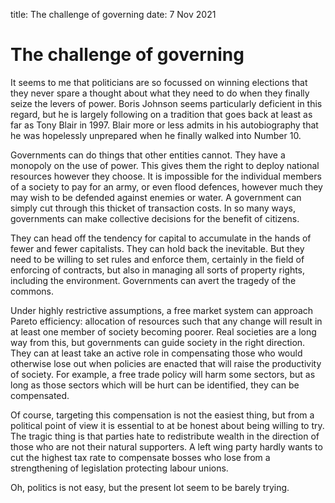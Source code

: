 title: The challenge of governing
date: 7 Nov 2021


# The challenge of governing

It seems to me that politicians are so focussed on winning elections that they never spare a thought about what they need to do when they finally seize the levers of power.
Boris Johnson seems particularly deficient in this regard, but he is largely following on a tradition that goes back at least as far as Tony Blair in 1997.
Blair more or less admits in his autobiography that he was hopelessly unprepared when he finally walked into Number 10.

Governments can do things that other entities cannot. 
They have a monopoly on the use of power.
This gives them the right to deploy national resources however they choose.
It is impossible for the individual members of a society to pay for an army, or even flood defences, however much they may wish to be defended against enemies or water.
A government can simply cut through this thicket of transaction costs.
In so many ways, governments can make collective decisions for the benefit of citizens.

They can head off the tendency for capital to accumulate in the hands of fewer and fewer capitalists. 
They can hold back the inevitable.
But they need to be willing to set rules and enforce them, certainly in the field of enforcing of contracts, but also in managing all sorts of property rights, including the environment. 
Governments can avert the tragedy of the commons.

Under highly restrictive assumptions, a free market system can approach Pareto efficiency: allocation of resources such that any change will result in at least one member of society becoming poorer. Real societies are a long way from this, but governments can guide society in the right direction.
They can at least take an active role in compensating those who would otherwise lose out when policies are enacted that will raise the productivity of society.
For example, a free trade policy will harm some sectors, but as long as those sectors which will be hurt can be identified, they can be compensated.

Of course, targeting this compensation is not the easiest thing, but from a political point of view it is essential to at be honest about being willing to try.
The tragic thing is that parties hate to redistribute wealth in the direction of those who are not their natural supporters.
A left wing party hardly wants to cut the highest tax rate to compensate bosses who lose from a strengthening of legislation protecting labour unions.

Oh, politics is not easy, but the present lot seem to be barely trying.
